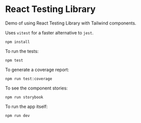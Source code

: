 # React Testing Library

Demo of using React Testing Library with Tailwind components.

Uses `vitest` for a faster alternative to `jest`.

```
npm install
```

To run the tests:

```
npm test
```

To generate a coverage report:

```
npm run test:coverage
```

To see the component stories:

```
npm run storybook
```

To run the app itself:

```
npm run dev
```
